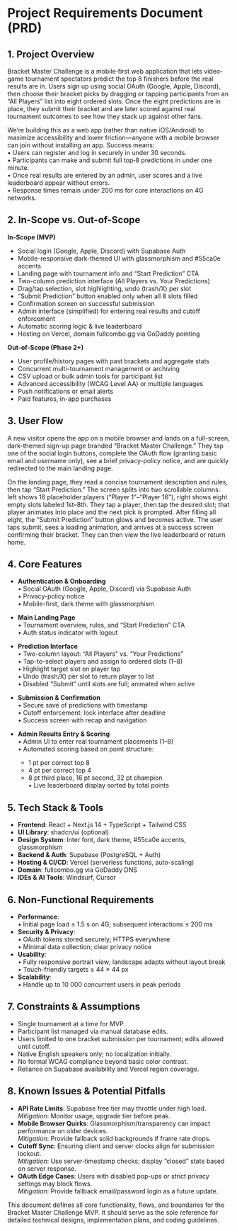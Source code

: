# Project Requirements Document (PRD)

## 1. Project Overview

Bracket Master Challenge is a mobile‐first web application that lets video‐game tournament spectators predict the top 8 finishers before the real results are in. Users sign up using social OAuth (Google, Apple, Discord), then choose their bracket picks by dragging or tapping participants from an “All Players” list into eight ordered slots. Once the eight predictions are in place, they submit their bracket and are later scored against real tournament outcomes to see how they stack up against other fans.

We’re building this as a web app (rather than native iOS/Android) to maximize accessibility and lower friction—anyone with a mobile browser can join without installing an app. Success means:\
• Users can register and log in securely in under 30 seconds.\
• Participants can make and submit full top‐8 predictions in under one minute.\
• Once real results are entered by an admin, user scores and a live leaderboard appear without errors.\
• Response times remain under 200 ms for core interactions on 4G networks.

## 2. In-Scope vs. Out-of-Scope

**In-Scope (MVP)**

*   Social login (Google, Apple, Discord) with Supabase Auth
*   Mobile-responsive dark-themed UI with glassmorphism and #55ca0e accents
*   Landing page with tournament info and “Start Prediction” CTA
*   Two-column prediction interface (All Players vs. Your Predictions)
*   Drag/tap selection, slot highlighting, undo (trash/X) per slot
*   “Submit Prediction” button enabled only when all 8 slots filled
*   Confirmation screen on successful submission
*   Admin interface (simplified) for entering real results and cutoff enforcement
*   Automatic scoring logic & live leaderboard
*   Hosting on Vercel, domain fullcombo.gg via GoDaddy pointing

**Out-of-Scope (Phase 2+)**

*   User profile/history pages with past brackets and aggregate stats
*   Concurrent multi-tournament management or archiving
*   CSV upload or bulk admin tools for participant list
*   Advanced accessibility (WCAG Level AA) or multiple languages
*   Push notifications or email alerts
*   Paid features, in-app purchases

## 3. User Flow

A new visitor opens the app on a mobile browser and lands on a full-screen, dark-themed sign-up page branded “Bracket Master Challenge.” They tap one of the social login buttons, complete the OAuth flow (granting basic email and username only), see a brief privacy-policy notice, and are quickly redirected to the main landing page.

On the landing page, they read a concise tournament description and rules, then tap “Start Prediction.” The screen splits into two scrollable columns: left shows 16 placeholder players (“Player 1”–“Player 16”), right shows eight empty slots labeled 1st–8th. They tap a player, then tap the desired slot; that player animates into place and the next pick is prompted. After filling all eight, the “Submit Prediction” button glows and becomes active. The user taps submit, sees a loading animation, and arrives at a success screen confirming their bracket. They can then view the live leaderboard or return home.

## 4. Core Features

*   **Authentication & Onboarding**\
    • Social OAuth (Google, Apple, Discord) via Supabase Auth\
    • Privacy-policy notice\
    • Mobile-first, dark theme with glassmorphism

*   **Main Landing Page**\
    • Tournament overview, rules, and “Start Prediction” CTA\
    • Auth status indicator with logout

*   **Prediction Interface**\
    • Two-column layout: “All Players” vs. “Your Predictions”\
    • Tap-to-select players and assign to ordered slots (1–8)\
    • Highlight target slot on player tap\
    • Undo (trash/X) per slot to return player to list\
    • Disabled “Submit” until slots are full; animated when active

*   **Submission & Confirmation**\
    • Secure save of predictions with timestamp\
    • Cutoff enforcement: lock interface after deadline\
    • Success screen with recap and navigation

*   **Admin Results Entry & Scoring**\
    • Admin UI to enter real tournament placements (1–8)\
    • Automated scoring based on point structure:

    *   1 pt per correct top 8
    *   4 pt per correct top 4
    *   8 pt third place, 16 pt second, 32 pt champion\
        • Live leaderboard display sorted by total points

## 5. Tech Stack & Tools

*   **Frontend**: React + Next.js 14 + TypeScript + Tailwind CSS
*   **UI Library**: shadcn/ui (optional)
*   **Design System**: Inter font, dark theme, #55ca0e accents, glassmorphism
*   **Backend & Auth**: Supabase (PostgreSQL + Auth)
*   **Hosting & CI/CD**: Vercel (serverless functions, auto-scaling)
*   **Domain**: fullcombo.gg via GoDaddy DNS
*   **IDEs & AI Tools**: Windsurf, Cursor

## 6. Non-Functional Requirements

*   **Performance**:\
    • Initial page load ≤ 1.5 s on 4G; subsequent interactions ≤ 200 ms
*   **Security & Privacy**:\
    • OAuth tokens stored securely; HTTPS everywhere\
    • Minimal data collection; clear privacy notice
*   **Usability**:\
    • Fully responsive portrait view; landscape adapts without layout break\
    • Touch-friendly targets ≥ 44 × 44 px
*   **Scalability**:\
    • Handle up to 10 000 concurrent users in peak periods

## 7. Constraints & Assumptions

*   Single tournament at a time for MVP.
*   Participant list managed via manual database edits.
*   Users limited to one bracket submission per tournament; edits allowed until cutoff.
*   Native English speakers only; no localization initially.
*   No formal WCAG compliance beyond basic color contrast.
*   Reliance on Supabase availability and Vercel region coverage.

## 8. Known Issues & Potential Pitfalls

*   **API Rate Limits**: Supabase free tier may throttle under high load.\
    *Mitigation*: Monitor usage, upgrade tier before peak.
*   **Mobile Browser Quirks**: Glassmorphism/transparency can impact performance on older devices.\
    *Mitigation*: Provide fallback solid backgrounds if frame rate drops.
*   **Cutoff Sync**: Ensuring client and server clocks align for submission lockout.\
    *Mitigation*: Use server‐timestamp checks; display “closed” state based on server response.
*   **OAuth Edge Cases**: Users with disabled pop-ups or strict privacy settings may block flows.\
    *Mitigation*: Provide fallback email/password login as a future update.

This document defines all core functionality, flows, and boundaries for the Bracket Master Challenge MVP. It should serve as the sole reference for detailed technical designs, implementation plans, and coding guidelines.
